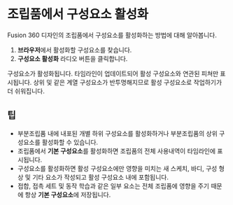 조립품에서 구성요소 활성화
==============

Fusion 360 디자인의 조립품에서 구성요소를 활성화하는 방법에 대해 알아봅니다.

1.  **브라우저**에서 활성화할 구성요소를 찾습니다.
2.  **구성요소 활성화** 라디오 버튼을 클릭합니다.

구성요소가 활성화됩니다. 타임라인이 업데이트되어 활성 구성요소와 연관된 피쳐만 표시됩니다. 상위 및 같은 계열 구성요소가 반투명해지므로 활성 구성요소로 작업하기가 더 쉬워집니다.

팁
-

*   부분조립품 내에 내포된 개별 하위 구성요소를 활성화하거나 부분조립품의 상위 구성요소를 활성화할 수 있습니다.
*   조립품에서 **기본 구성요소**를 활성화하면 조립품의 전체 사용내역이 타임라인에 표시됩니다.
*   구성요소를 활성화하면 활성 구성요소에만 영향을 미치는 새 스케치, 바디, 구성 형상 및 기타 요소가 작성되고 활성 구성요소 내에 포함됩니다.
*   접합, 접촉 세트 및 동작 학습과 같은 일부 요소는 전체 조립품에 영향을 주기 때문에 항상 **기본 구성요소**에 저장됩니다.